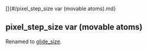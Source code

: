 []{#/pixel_step_size var (movable atoms).md}    
## pixel_step_size var (movable atoms)    
Renamed to [glide_size](/atom/movable/var/glide_size).  